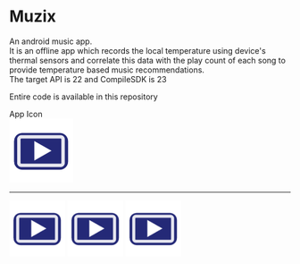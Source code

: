 # Muzix
An android music app.<br/>
It is an offline app which records the local temperature using device's thermal sensors and correlate this data with the play count of each song to provide temperature based music recommendations.<br/>
The target API is 22 and CompileSDK is 23<br/>

Entire code is available in this repository<br/>

App Icon <br/>
![alt text](ourico.png)
<hr>
<p float="left">
  <img src="/ourico.png" width="100" />
  <img src="/ourico.png" width="100" /> 
  <img src="/ourico.png" width="100" />
</p>
